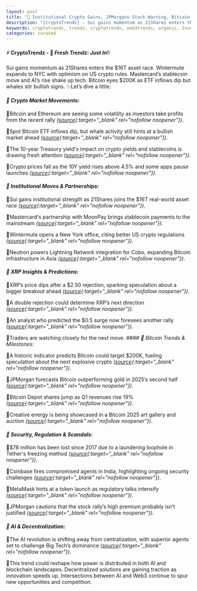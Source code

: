```yaml
---
layout: post
title: "🌌 Institutional Crypto Gains, JPMorgans Stark Warning, Bitcoin Outlook Last"
description: "[CryptoTrendz] - Sui gains momentum as 21Shares enters the $16T asset race. Wintermute expands to NYC with optimism on US crypto rules. Mastercard’s stablecoin move and AI’s rise shake up tech. Bitcoin eyes $200K as ETF inflows dip but whales stir bullish signs."
keywords: cryptotrendz, trendz, cryptotrends, web3trends, organic, Investors, Network, market, Ethereum, Token, Revenue, crypto, BTC, stablecoins, XRP, AI, Stablecoin, Bitcoin
categories: curated
---
```


#### ⚡ CryptoTrendz - 📌 *Fresh Trendz: Just In!:*

Sui gains momentum as 21Shares enters the $16T asset race. Wintermute expands to NYC with optimism on US crypto rules. Mastercard’s stablecoin move and AI’s rise shake up tech. Bitcoin eyes $200K as ETF inflows dip but whales stir bullish signs. ✨Let’s dive a little:


#### *🔖 Crypto Market Movements:*  

🔹Bitcoin and Ethereum are seeing some volatility as investors take profits from the recent rally *([source](https://s.avyag.com/tolr){:target="_blank" rel="nofollow noopener"})*.  

🔹Spot Bitcoin ETF inflows dip, but whale activity still hints at a bullish market ahead *([source](https://s.avyag.com/a0tn){:target="_blank" rel="nofollow noopener"})*.  

🔹The 10-year Treasury yield's impact on crypto yields and stablecoins is drawing fresh attention *([source](https://s.avyag.com/z4yz){:target="_blank" rel="nofollow noopener"})*.  

🔹Crypto prices fall as the 10Y yield rises above 4.5% and some apps pause launches *([source](https://s.avyag.com/z1dq){:target="_blank" rel="nofollow noopener"})*.  

#### *🔖 Institutional Moves & Partnerships:*  

🔹Sui gains institutional strength as 21Shares joins the $16T real-world asset race *([source](https://s.avyag.com/3pf8){:target="_blank" rel="nofollow noopener"})*.  

🔹Mastercard's partnership with MoonPay brings stablecoin payments to the mainstream *([source](https://s.avyag.com/drt2){:target="_blank" rel="nofollow noopener"})*.  

🔹Wintermute opens a New York office, citing better US crypto regulations *([source](https://s.avyag.com/msiy){:target="_blank" rel="nofollow noopener"})*.  

🔹Neutron powers Lightning Network integration for Cobo, expanding Bitcoin infrastructure in Asia *([source](https://s.avyag.com/f8ki){:target="_blank" rel="nofollow noopener"})*.  

#### *🔖 XRP Insights & Predictions:*  

🔹XRP’s price dips after a $2.50 rejection, sparking speculation about a bigger breakout ahead *([source](https://s.avyag.com/n498){:target="_blank" rel="nofollow noopener"})*.  

🔹A double rejection could determine XRP’s next direction *([source](https://s.avyag.com/55sp){:target="_blank" rel="nofollow noopener"})*.  

🔹An analyst who predicted the $0.5 surge now foresees another rally *([source](https://s.avyag.com/9jb1){:target="_blank" rel="nofollow noopener"})*.  

🔹Traders are watching closely for the next move. #### *🔖 Bitcoin Trends & Milestones:*  

🔹A historic indicator predicts Bitcoin could target $200K, fueling speculation about the next explosive crypto *([source](https://s.avyag.com/0icx){:target="_blank" rel="nofollow noopener"})*.  

🔹JPMorgan forecasts Bitcoin outperforming gold in 2025’s second half *([source](https://s.avyag.com/khut){:target="_blank" rel="nofollow noopener"})*.  

🔹Bitcoin Depot shares jump as Q1 revenues rise 19% *([source](https://s.avyag.com/fc0r){:target="_blank" rel="nofollow noopener"})*.  

🔹Creative energy is being showcased in a Bitcoin 2025 art gallery and auction *([source](https://s.avyag.com/k4ud){:target="_blank" rel="nofollow noopener"})*.  

#### *🔖 Security, Regulation & Scandals:*  

🔹$78 million has been lost since 2017 due to a laundering loophole in Tether's freezing method *([source](https://s.avyag.com/0jem){:target="_blank" rel="nofollow noopener"})*.  

🔹Coinbase fires compromised agents in India, highlighting ongoing security challenges *([source](https://s.avyag.com/1wpf){:target="_blank" rel="nofollow noopener"})*.  

🔹MetaMask hints at a token launch as regulatory talks intensify *([source](https://s.avyag.com/bhyp){:target="_blank" rel="nofollow noopener"})*.  

🔹JPMorgan cautions that the stock rally’s high premium probably isn’t justified *([source](https://s.avyag.com/orxx){:target="_blank" rel="nofollow noopener"})*.  

#### *🔖 AI & Decentralization:*  

🔹The AI revolution is shifting away from centralization, with superior agents set to challenge Big Tech’s dominance *([source](https://s.avyag.com/cd2y){:target="_blank" rel="nofollow noopener"})*.  

🔹This trend could reshape how power is distributed in both AI and blockchain landscapes. Decentralized solutions are gaining traction as innovation speeds up. Intersections between AI and Web3 continue to spur new opportunities and competition.